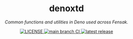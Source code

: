 <h1 align="center">denoxtd</h1>

<p align="center">
  <em>Common functions and utilities in Deno used across Fensak.</em>
</p>

<p align="center">
  <a href="https://github.com/fensak-io/denoxtd/blob/main/LICENSE">
    <img alt="LICENSE" src="https://img.shields.io/github/license/fensak-io/denoxtd?style=for-the-badge">
  </a>
  <a href="https://github.com/fensak-io/denoxtd/actions/workflows/lint.yml?query=branch%3Amain">
    <img alt="main branch CI" src="https://img.shields.io/github/actions/workflow/status/fensak-io/denoxtd/lint.yml?branch=main&logo=github&label=CI&style=for-the-badge">
  </a>
  <a href="https://github.com/fensak-io/denoxtd/releases/latest">
    <img alt="latest release" src="https://img.shields.io/github/v/release/fensak-io/denoxtd?style=for-the-badge">
  </a>
</p>
